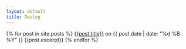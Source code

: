 ```yaml
---
layout: default
title: Devlog
---
```

{% for post in site.posts %}
<a href="{{site.url}}{{post.url}}">{{post.title}}</a> on {{ post.date | date: "%d %B %Y" }}
{{post.excerpt}} 
{% endfor %}

